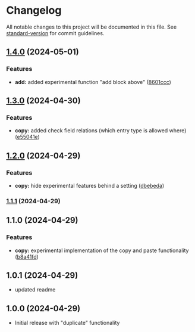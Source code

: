 # Changelog

All notable changes to this project will be documented in this file. See [standard-version](https://github.com/conventional-changelog/standard-version) for commit guidelines.

## [1.4.0](https://bitbucket.org/illoV/craft-voan/compare/v1.3.0...v1.4.0) (2024-05-01)


### Features

* **add:** added experimental function "add block above" ([8601ccc](https://bitbucket.org/illoV/craft-voan/commit/8601ccca0c1836834cdfda8e4c7aff6be46061da))

## [1.3.0](https://bitbucket.org/illoV/craft-voan/compare/v1.2.0...v1.3.0) (2024-04-30)


### Features

* **copy:** added check field relations (which entry type is allowed where) ([e55041e](https://bitbucket.org/illoV/craft-voan/commit/e55041e9c47e9516d945e39e51c90618d36825ac))

## [1.2.0](https://bitbucket.org/illoV/craft-voan/compare/v1.1.1...v1.2.0) (2024-04-29)


### Features

* **copy:** hide experimental features behind a setting ([dbebeda](https://bitbucket.org/illoV/craft-voan/commit/dbebeda887bfa601af47ccdf0d2b746c5bfe561f))

### [1.1.1](https://bitbucket.org/illoV/craft-voan/compare/v1.1.0...v1.1.1) (2024-04-29)

## 1.1.0 (2024-04-29)


### Features

* **copy:** experimental implementation of the copy and paste functionality ([b8a41fd](https://bitbucket.org/illoV/craft-voan/commit/b8a41fd81c003ba89e9daa7ccd055d7ee6e9c108))

## 1.0.1 (2024-04-29)
- updated readme

## 1.0.0 (2024-04-29)
- Initial release with "duplicate" functionality
